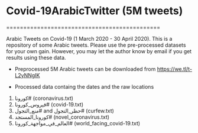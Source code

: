 # Covid-19ArabicTwitter (5M tweets)
=============================================

Arabic Tweets on Covid-19 (1 March 2020 - 30 April 2020). This is a repository of some Arabic tweets. Please use the pre-processed datasets for your own gain. However, you may let the author know by email if you get results using these data.

 - Preprocessed 5M Arabic tweets can be downloaded from https://we.tl/t-L2yNNgIK
 
 - Processed data containg the dates and the raw locations
1)	كورونا# (coronavirus.txt)
2)	فيروس_كورونا# (covid-19.txt)
3)	منع_التجول# and حظر_التجول# (curfew.txt)
4)	كورونا_المستجد# (novel_coronavirus.txt)
5)	العالم_في_مواجهة_كورونا# (world_facing_covid-19.txt)

